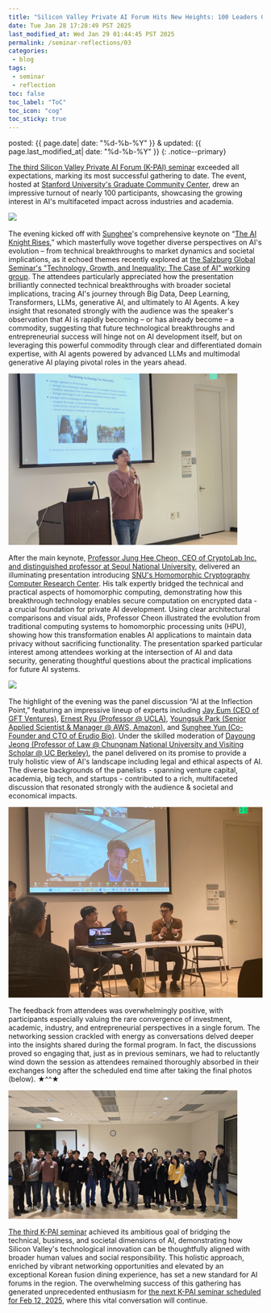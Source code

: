 ```yaml
---
title: "Silicon Valley Private AI Forum Hits New Heights: 100 Leaders Gather for AI's Holistic Discussion"
date: Tue Jan 28 17:28:49 PST 2025
last_modified_at: Wed Jan 29 01:44:45 PST 2025
permalink: /seminar-reflections/03
categories:
 - blog
tags:
 - seminar
 - reflection
toc: false
toc_label: "ToC"
toc_icon: "cog"
toc_sticky: true
---
```


posted: {{ page.date| date: "%d-%b-%Y" }}
&amp;
updated: {{ page.last_modified_at| date: "%d-%b-%Y" }}
{: .notice--primary}

<a href="/seminar-announcements/03">The third Silicon Valley Private AI Forum (K-PAI) seminar</a>
exceeded all expectations, marking its most successful gathering to date.
The event, hosted at <a href="https://maps.app.goo.gl/pX9LR2UbUkcJ7g9t8">Stanford University's Graduate Community Center</a>,
drew an impressive turnout of nearly 100 participants,
showcasing the growing interest in AI's multifaceted impact across industries and academia.

<!--div class="img-container">
<img src="/resource/seminars/03/photos/KakaoTalk_Photo_2025-01-26-02-00-57 004.jpeg">
</div-->

<div class="img-container">
<img src="/resource/seminars/03/photos/Screenshot 2025-01-29 at 1.22.23 AM.png">
</div>

<!--div class="img-container">
<img src="/resource/seminars/03/photos/Screenshot 2025-01-29 at 1.19.59 AM.png">
</div-->

The evening kicked off with <a href="https://sungheeyun.github.io">Sunghee</a>'s comprehensive keynote on
&ldquo;<a href="https://sungheeyun.github.io/#ai-knight-rises">The AI Knight Rises</a>,&rdquo;
which masterfully wove together diverse perspectives on AI's evolution
&ndash; from technical breakthroughs to market dynamics and societal implications,
as it echoed themes recently explored at
<a href="https://sungheeyun.github.io/blog/PST-Lyon-&-Salzburg/">the Salzburg Global Seminar's "Technology, Growth, and Inequality: The Case of AI" working group</a>.
The attendees particularly appreciated how the presentation brilliantly connected technical breakthroughs with broader societal implications,
tracing AI's journey through Big Data, Deep Learning, Transformers, LLMs, generative AI, and ultimately to AI Agents.
A key insight that resonated strongly with the audience was the speaker's observation that AI is rapidly becoming
&ndash; or has already become – a commodity,
suggesting that future technological breakthroughs and entrepreneurial success will hinge not on AI development itself,
but on leveraging this powerful commodity through clear and differentiated domain expertise,
with AI agents powered by advanced LLMs and multimodal generative AI playing pivotal roles in the years ahead.

<div class="img-container">
<img style="max-width: 90%;" src="/resource/seminars/03/photos/sunghee-talk/KakaoTalk_Photo_2025-01-26-02-01-00 006.jpeg">
</div>

After the main keynote,
<a href="https://en.wikipedia.org/wiki/Jung_Hee_Cheon">Professor Jung Hee Cheon,
CEO of CryptoLab Inc. and distinguished professor at Seoul National University</a>,
delivered an illuminating presentation introducing
<a href="https://imdarc.snu.ac.kr/?page_id=2129&lang=en">SNU's Homomorphic Cryptography Computer Research Center</a>.
His talk expertly bridged the technical and practical aspects of homomorphic computing,
demonstrating how this breakthrough technology enables secure computation on encrypted data - a crucial foundation for private AI development.
Using clear architectural comparisons and visual aids,
Professor Cheon illustrated the evolution from traditional computing systems to homomorphic processing units (HPU),
showing how this transformation enables AI applications to maintain data privacy without sacrificing functionality.
The presentation sparked particular interest among attendees working at the intersection of AI and data security,
generating thoughtful questions about the practical implications for future AI systems.

<div class="img-container">
<img src="/resource/seminars/03/photos/irc-intro/KakaoTalk_Photo_2025-01-26-01-53-41 014.jpeg">
</div>

The highlight of the evening was the panel discussion &ldquo;AI at the Inflection Point,&rdquo;
featuring an impressive lineup of experts including
<a href="https://www.linkedin.com/in/jayeum/">Jay Eum (CEO of GFT Ventures)</a>,
<a href="https://www.linkedin.com/in/ernest-ryu-a20972148/">Ernest Ryu (Professor @ UCLA)</a>,
<a href="https://www.linkedin.com/in/y-park/">Youngsuk Park (Senior Applied Scientist &amp; Manager @ AWS, Amazon)</a>,
and
<a href="https://sungheeyun.github.io">Sunghee Yun (Co-Founder and CTO of Erudio Bio)</a>.
Under the skilled moderation of
<a href="https://www.linkedin.com/in/dayoungjeong/">Dayoung Jeong (Professor of Law @ Chungnam National University
and Visiting Scholar @ UC Berkeley)</a>,
the panel delivered on its promise to provide a truly holistic view of AI's landscape
including legal and ethical aspects of AI.
The diverse backgrounds of the panelists - spanning venture capital, academia, big tech, and startups - contributed to a rich, multifaceted discussion that resonated strongly with the audience
&amp;
societal and economical impacts.

<!--div class="img-container">
<img src="/resource/seminars/03/photos/panel-discussion/KakaoTalk_Photo_2025-01-26-02-07-41 015.jpeg">
</div-->

<div class="img-container">
<img src="/resource/seminars/03/photos/panel-discussion/KakaoTalk_Photo_2025-01-26-02-07-33 011.jpeg">
</div>

The feedback from attendees was overwhelmingly positive,
with participants especially valuing the rare convergence of investment, academic, industry, and entrepreneurial perspectives in a single forum.
The networking session crackled with energy as conversations delved deeper into the insights shared during the formal program.
In fact, the discussions proved so engaging that, just as in previous seminars,
we had to reluctantly wind down the session
as attendees remained thoroughly absorbed in their exchanges
long after the scheduled end time after taking the final photos (below). &#x2605;^^&#x2605;

<div class="img-container">
<img style="max-width: 90%;" src="/resource/seminars/03/photos/KakaoTalk_Photo_2025-01-26-01-51-01 011.jpeg">
</div>

<a href="/seminar-announcements/03">The third K-PAI seminar</a>
achieved its ambitious goal of bridging the technical, business, and societal dimensions of AI,
demonstrating how Silicon Valley's technological innovation can be thoughtfully aligned with broader human values and social responsibility.
This holistic approach, enriched by vibrant networking opportunities and elevated by an exceptional Korean fusion dining experience,
has set a new standard for AI forums in the region.
The overwhelming success of this gathering has generated unprecedented enthusiasm
for <a href="/#silicon-citadel">the next K-PAI seminar scheduled for Feb 12, 2025</a>,
where this vital conversation will continue.
